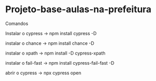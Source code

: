 # Projeto-base-aulas-na-prefeitura
Comandos 

Instalar o cypress -> npm install cypress -D

instalar o chance -> npm install chance -D

instalar o xpath -> npm install -D cypress-xpath

instalar o fail-fast -> npm install cypress-fail-fast -D

abrir o cypress -> npx cypress open
